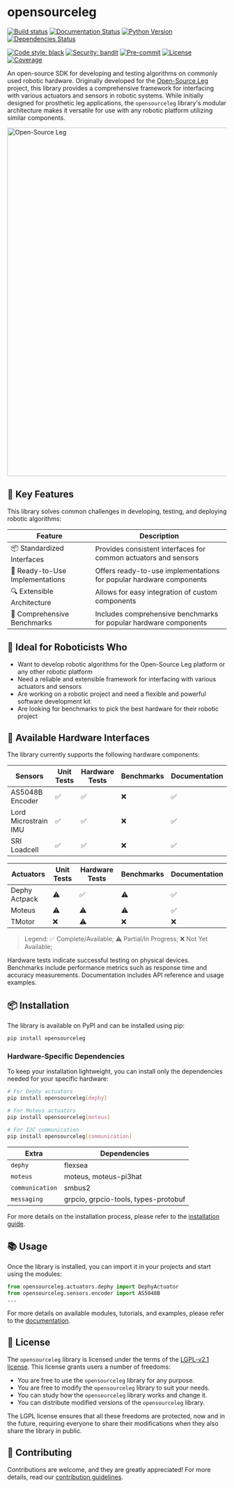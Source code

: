 # opensourceleg

[![Build status](https://github.com/neurobionics/opensourceleg/actions/workflows/main.yml/badge.svg)](https://github.com/neurobionics/opensourceleg/actions/workflows/main.yml)
[![Documentation Status](https://github.com/neurobionics/opensourceleg/actions/workflows/pages/pages-build-deployment/badge.svg)](https://neurobionics.github.io/opensourceleg/)
[![Python Version](https://img.shields.io/pypi/pyversions/opensourceleg.svg)](https://pypi.org/project/opensourceleg/)
[![Dependencies Status](https://img.shields.io/badge/dependencies-up%20to%20date-brightgreen.svg)](https://github.com/neurobionics/opensourceleg/pulls?utf8=%E2%9C%93&q=is%3Apr%20author%3Aapp%2Fdependabot)

[![Code style: black](https://img.shields.io/badge/code%20style-black-000000.svg)](https://github.com/psf/black)
[![Security: bandit](https://img.shields.io/badge/security-bandit-green.svg)](https://github.com/PyCQA/bandit)
[![Pre-commit](https://img.shields.io/badge/pre--commit-enabled-brightgreen?logo=pre-commit&logoColor=white)](https://github.com/neurobionics/opensourceleg/blob/main/.pre-commit-config.yaml)
[![License](https://img.shields.io/github/license/neurobionics/opensourceleg)](https://github.com/neurobionics/opensourceleg/blob/main/LICENSE)
[![Coverage](https://raw.githubusercontent.com/neurobionics/opensourceleg/refs/heads/main/assets/images/coverage.svg)](https://github.com/neurobionics/opensourceleg/actions/workflows/main.yml)

An open-source SDK for developing and testing algorithms on commonly used robotic hardware. Originally developed for the [Open-Source Leg](https://www.opensourceleg.org/) project, this library provides a comprehensive framework for interfacing with various actuators and sensors in robotic systems. While initially designed for prosthetic leg applications, the `opensourceleg` library's modular architecture makes it versatile for use with any robotic platform utilizing similar components.

<img src="https://raw.githubusercontent.com/neurobionics/opensourceleg/refs/heads/main/assets/images/banner.gif" width="800" title="Open-Source Leg">

## 🎯 Key Features

This library solves common challenges in developing, testing, and deploying robotic algorithms:

| Feature                         | Description                                                         |
| ------------------------------- | ------------------------------------------------------------------- |
| 📦 Standardized Interfaces      | Provides consistent interfaces for common actuators and sensors     |
| 🔄 Ready-to-Use Implementations | Offers ready-to-use implementations for popular hardware components |
| 🔍 Extensible Architecture      | Allows for easy integration of custom components                    |
| 🧪 Comprehensive Benchmarks     | Includes comprehensive benchmarks for popular hardware components   |

## 👥 Ideal for Roboticists Who

- Want to develop robotic algorithms for the Open-Source Leg platform or any other robotic platform
- Need a reliable and extensible framework for interfacing with various actuators and sensors
- Are working on a robotic project and need a flexible and powerful software development kit
- Are looking for benchmarks to pick the best hardware for their robotic project

## 🔄 Available Hardware Interfaces

The library currently supports the following hardware components:

| Sensors              | Unit Tests | Hardware Tests | Benchmarks | Documentation |
| -------------------- | ---------- | -------------- | ---------- | ------------- |
| AS5048B Encoder      | ✅         | ✅             | ❌         | ✅            |
| Lord Microstrain IMU | ✅         | ✅             | ❌         | ✅            |
| SRI Loadcell         | ✅         | ✅             | ❌         | ✅            |

| Actuators     | Unit Tests | Hardware Tests | Benchmarks | Documentation |
| ------------- | ---------- | -------------- | ---------- | ------------- |
| Dephy Actpack | ⚠️         | ✅             | ⚠️         | ✅            |
| Moteus        | ⚠️         | ⚠️             | ⚠️         | ✅            |
| TMotor        | ❌         | ⚠️             | ❌         | ❌            |

> Legend: ✅ Complete/Available; ⚠️ Partial/In Progress; ❌ Not Yet Available;

Hardware tests indicate successful testing on physical devices.
Benchmarks include performance metrics such as response time and accuracy measurements.
Documentation includes API reference and usage examples.

## 📦 Installation

The library is available on PyPI and can be installed using pip:

```bash
pip install opensourceleg
```

### Hardware-Specific Dependencies

To keep your installation lightweight, you can install only the dependencies needed for your specific hardware:

```bash
# For Dephy actuators
pip install opensourceleg[dephy]

# For Moteus actuators
pip install opensourceleg[moteus]

# For I2C communication
pip install opensourceleg[communication]
```

| Extra | Dependencies |
|-------|-------------|
| `dephy` | flexsea |
| `moteus` | moteus, moteus-pi3hat |
| `communication` | smbus2 |
| `messaging` | grpcio, grpcio-tools, types-protobuf |

For more details on the installation process, please refer to the [installation guide](https://neurobionics.github.io/opensourceleg/installation).

## 📚 Usage

Once the library is installed, you can import it in your projects and start using the modules:

```python
from opensourceleg.actuators.dephy import DephyActuator
from opensourceleg.sensors.encoder import AS5048B
...
```

For more details on available modules, tutorials, and examples, please refer to the [documentation](https://neurobionics.github.io/opensourceleg/tutorials/sensors/getting_started).

## 📝 License

The `opensourceleg` library is licensed under the terms of the [LGPL-v2.1 license](https://github.com/neurobionics/opensourceleg/raw/main/LICENSE). This license grants users a number of freedoms:

- You are free to use the `opensourceleg` library for any purpose.
- You are free to modify the `opensourceleg` library to suit your needs.
- You can study how the `opensourceleg` library works and change it.
- You can distribute modified versions of the `opensourceleg` library.

The LGPL license ensures that all these freedoms are protected, now and in the future, requiring everyone to share their modifications when they also share the library in public.

## 🤝 Contributing

Contributions are welcome, and they are greatly appreciated! For more details, read our [contribution guidelines](https://github.com/neurobionics/opensourceleg/blob/main/CONTRIBUTING.md).
